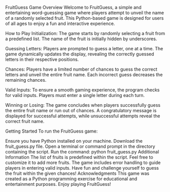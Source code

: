 FruitGuess Game
Overview
Welcome to FruitGuess, a simple and entertaining word-guessing game where players attempt to unveil the name of a randomly selected fruit. This Python-based game is designed for users of all ages to enjoy a fun and interactive experience.

How to Play
Initialization: The game starts by randomly selecting a fruit from a predefined list. The name of the fruit is initially hidden by underscores.

Guessing Letters: Players are prompted to guess a letter, one at a time. The game dynamically updates the display, revealing the correctly guessed letters in their respective positions.

Chances: Players have a limited number of chances to guess the correct letters and unveil the entire fruit name. Each incorrect guess decreases the remaining chances.

Valid Inputs: To ensure a smooth gaming experience, the program checks for valid inputs. Players must enter a single letter during each turn.

Winning or Losing: The game concludes when players successfully guess the entire fruit name or run out of chances. A congratulatory message is displayed for successful attempts, while unsuccessful attempts reveal the correct fruit name.

Getting Started
To run the FruitGuess game:

Ensure you have Python installed on your machine.
Download the fruit_guess.py file.
Open a terminal or command prompt in the directory containing the script.
Run the command: python fruit_guess.py
Additional Information
The list of fruits is predefined within the script. Feel free to customize it to add more fruits.
The game includes error handling to guide players in entering valid inputs.
Have fun and challenge yourself to guess the fruit within the given chances!
Acknowledgments
This game was created as a Python programming exercise for educational and entertainment purposes. Enjoy playing FruitGuess!
